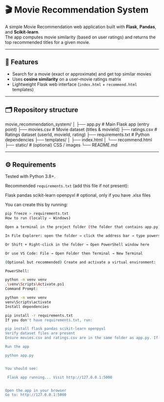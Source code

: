 # 🎬 Movie Recommendation System

A simple Movie Recommendation web application built with **Flask**, **Pandas**, and **Scikit-learn**.  
The app computes movie similarity (based on user ratings) and returns the top recommended titles for a given movie.

---

## 🔧 Features
- Search for a movie (exact or approximate) and get top similar movies
- Uses **cosine similarity** on a user–movie ratings matrix
- Lightweight Flask web interface (`index.html` + `recommend.html` templates)

---

## 🗂 Repository structure
movie_recommendation_system/
│
├── app.py # Main Flask app (entry point)
├── movies.csv # Movie dataset (titles & movieId)
├── ratings.csv # Ratings dataset (userId, movieId, rating)
├── requirements.txt # Python dependencies
├── templates/
│ ├── index.html
│ └── recommend.html
├── static/ # (optional) CSS / images
└── README.md

---

## ⚙️ Requirements
Tested with Python 3.8+.

Recommended `requirements.txt` (add this file if not present):


Flask
pandas
scikit-learn
openpyxl # optional, only if you have .xlsx files

You can create this by running:
```bash
pip freeze > requirements.txt
How to run (locally — Windows)

Open a terminal in the project folder (the folder that contains app.py).

In File Explorer: open the folder → click the address bar → type powershell → Enter

Or Shift + Right-click in the folder → Open PowerShell window here

Or use VS Code: File → Open Folder then Terminal → New Terminal

(Optional but recommended) Create and activate a virtual environment:

PowerShell:

python -m venv venv
.\venv\Scripts\Activate.ps1
Command Prompt:

python -m venv venv
venv\Scripts\activate
Install dependencies

pip install -r requirements.txt
If you don't have requirements.txt, run:

pip install flask pandas scikit-learn openpyxl
Verify dataset files are present
Ensure movies.csv and ratings.csv are in the same folder as app.py. If your datasets are named differently (e.g., train.csv), either rename them or update app.py at the top where MOVIE_CSV and RATINGS_CSV are defined.

Run the app

python app.py


You should see:

 Flask app running... Visit http://127.0.0.1:5000


Open the app in your browser
Go to: http://127.0.0.1:5000
